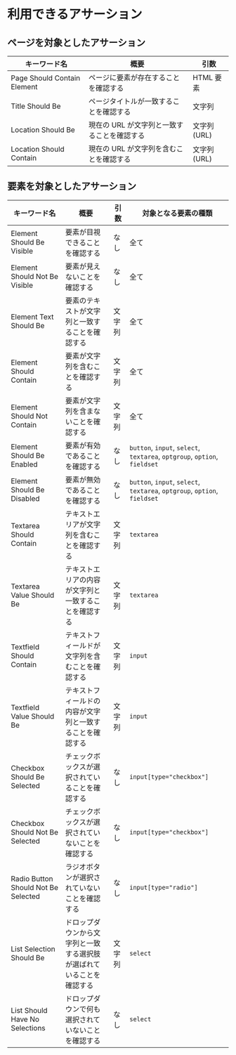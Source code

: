 # 利用できるアサーション

## ページを対象としたアサーション

| キーワード名                | 概要                                        | 引数        |
| --------------------------- | ------------------------------------------- | ----------- |
| Page Should Contain Element | ページに要素が存在することを確認する        | HTML 要素   |
| Title Should Be             | ページタイトルが一致することを確認する      | 文字列      |
| Location Should Be          | 現在の URL が文字列と一致することを確認する | 文字列(URL) |
| Location Should Contain     | 現在の URL が文字列を含むことを確認する     | 文字列(URL) |

## 要素を対象としたアサーション

| キーワード名                        | 概要                                                                 | 引数   | 対象となる要素の種類                                                      |
| ----------------------------------- | -------------------------------------------------------------------- | ------ | ------------------------------------------------------------------------- |
| Element Should Be Visible           | 要素が目視できることを確認する                                       | なし   | 全て                                                                      |
| Element Should Not Be Visible       | 要素が見えないことを確認する                                         | なし   | 全て                                                                      |
| Element Text Should Be              | 要素のテキストが文字列と一致することを確認する                       | 文字列 | 全て                                                                      |
| Element Should Contain              | 要素が文字列を含むことを確認する                                     | 文字列 | 全て                                                                      |
| Element Should Not Contain          | 要素が文字列を含まないことを確認する                                 | 文字列 | 全て                                                                      |
| Element Should Be Enabled           | 要素が有効であることを確認する                                       | なし   | `button`, `input`, `select`, `textarea`, `optgroup`, `option`, `fieldset` |
| Element Should Be Disabled          | 要素が無効であることを確認する                                       | なし   | `button`, `input`, `select`, `textarea`, `optgroup`, `option`, `fieldset` |
| Textarea Should Contain             | テキストエリアが文字列を含むことを確認する                           | 文字列 | `textarea`                                                                |
| Textarea Value Should Be            | テキストエリアの内容が文字列と一致することを確認する                 | 文字列 | `textarea`                                                                |
| Textfield Should Contain            | テキストフィールドが文字列を含むことを確認する                       | 文字列 | `input`                                                                   |
| Textfield Value Should Be           | テキストフィールドの内容が文字列と一致することを確認する             | 文字列 | `input`                                                                   |
| Checkbox Should Be Selected         | チェックボックスが選択されていることを確認する                       | なし   | `input[type="checkbox"]`                                                  |
| Checkbox Should Not Be Selected     | チェックボックスが選択されていないことを確認する                     | なし   | `input[type="checkbox"]`                                                  |
| Radio Button Should Not Be Selected | ラジオボタンが選択されていないことを確認する                         | なし   | `input[type="radio"]`                                                     |
| List Selection Should Be            | ドロップダウンから文字列と一致する選択肢が選ばれていることを確認する | 文字列 | `select`                                                                  |
| List Should Have No Selections      | ドロップダウンで何も選択されていないことを確認する                   | なし   | `select`                                                                  |
